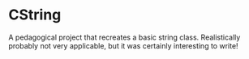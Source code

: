 # CString
A pedagogical project that recreates a basic string class. Realistically probably not very applicable, but it was certainly interesting to write!
